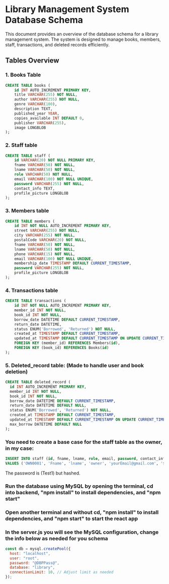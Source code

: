 # Library Management System Database Schema
This document provides an overview of the database schema for a library management system. The system is designed to manage books, members, staff, transactions, and deleted records efficiently.

## Tables Overview

### 1. **Books Table**

```sql
CREATE TABLE books ( 
    id INT AUTO_INCREMENT PRIMARY KEY, 
    title VARCHAR(255) NOT NULL, 
    author VARCHAR(255) NOT NULL, 
    genre VARCHAR(100), 
    description TEXT, 
    published_year YEAR, 
    copies_available INT DEFAULT 0, 
    publisher VARCHAR(255), 
    image LONGBLOB 
); 
```

### 2. **Staff table**
```sql
CREATE TABLE staff ( 
    id VARCHAR(20) NOT NULL PRIMARY KEY, 
    fname VARCHAR(50) NOT NULL, 
    lname VARCHAR(50) NOT NULL, 
    role VARCHAR(50) NOT NULL, 
    email VARCHAR(100) NOT NULL UNIQUE, 
    password VARCHAR(255) NOT NULL, 
    contact_info TEXT, 
    profile_picture LONGBLOB 
); 
```

### 3. **Members table**
```sql
CREATE TABLE members ( 
    id INT NOT NULL AUTO_INCREMENT PRIMARY KEY, 
    street VARCHAR(255) NOT NULL, 
    city VARCHAR(255) NOT NULL, 
    postalCode VARCHAR(20) NOT NULL, 
    fname VARCHAR(50) NOT NULL, 
    lname VARCHAR(50) NOT NULL, 
    phone VARCHAR(15) NOT NULL, 
    email VARCHAR(100) NOT NULL UNIQUE, 
    membership_date TIMESTAMP DEFAULT CURRENT_TIMESTAMP, 
    password VARCHAR(255) NOT NULL, 
    profile_picture LONGBLOB 
); 
```
 
### 4. **Transactions table**

```sql
CREATE TABLE transactions ( 
    id INT NOT NULL AUTO_INCREMENT PRIMARY KEY, 
    member_id INT NOT NULL, 
    book_id INT NOT NULL, 
    borrow_date DATETIME DEFAULT CURRENT_TIMESTAMP, 
    return_date DATETIME, 
    status ENUM('Borrowed', 'Returned') NOT NULL, 
    created_at TIMESTAMP DEFAULT CURRENT_TIMESTAMP, 
    updated_at TIMESTAMP DEFAULT CURRENT_TIMESTAMP ON UPDATE CURRENT_TIMESTAMP, 
    FOREIGN KEY (member_id) REFERENCES Members(id), 
    FOREIGN KEY (book_id) REFERENCES Books(id) 
); 
```

### 5. **Deleted_record table: (Made to handle user and book deletion)**
```sql
CREATE TABLE deleted_record ( 
  id INT AUTO_INCREMENT PRIMARY KEY, 
  member_id INT NOT NULL, 
  book_id INT NOT NULL, 
  borrow_date DATETIME DEFAULT CURRENT_TIMESTAMP, 
  return_date DATETIME DEFAULT NULL, 
  status ENUM('Borrowed', 'Returned') NOT NULL, 
  created_at TIMESTAMP DEFAULT CURRENT_TIMESTAMP, 
  updated_at TIMESTAMP DEFAULT CURRENT_TIMESTAMP ON UPDATE CURRENT_TIMESTAMP, 
  max_borrow DATETIME DEFAULT NULL 
); 
```



### You need to create a base case for the staff table as the owner, in my case:
```sql
INSERT INTO staff (id, fname, lname, role, email, password, contact_info, profile_picture) 
VALUES ('OWN0001', 'Fname', 'lname', 'owner', 'yourEmail@gmail.com', '$2b$10$FnImwYOiYYwdBAtQ8iP6BOkAFgS7RCgG0oo5BtbIoCW0blxRE705C', '0512345678', NULL);
```


The password is (Test1) but hashed.




### Run the database using MySQL by opening the terminal, cd into backend, "npm install" to install dependencies, and "npm start"

### Open another terminal and without cd, "npm install" to install dependencies, and "npm start" to start the react app

### In the server.js you will see the MySQL configuration, change the info below as needed for you schema

```javascript
const db = mysql.createPool({
  host: "localhost",
  user: "root",
  password: "@DBPPass@",
  database: "library",
  connectionLimit: 10, // Adjust limit as needed
});
```
